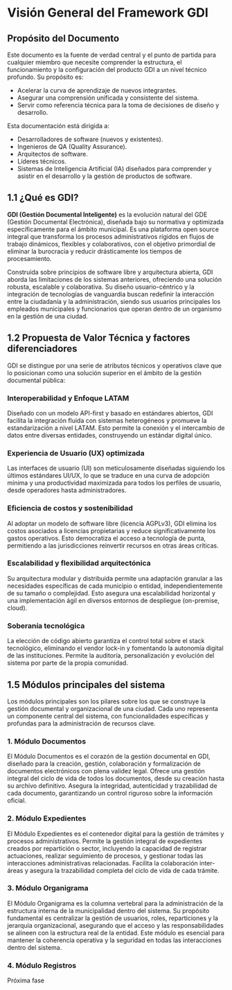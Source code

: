 # Visión General del Framework GDI

## Propósito del Documento

Este documento es la fuente de verdad central y el punto de partida para cualquier miembro que necesite comprender la estructura, el funcionamiento y la configuración del producto GDI a un nivel técnico profundo. Su propósito es:

* Acelerar la curva de aprendizaje de nuevos integrantes.
* Asegurar una comprensión unificada y consistente del sistema.
* Servir como referencia técnica para la toma de decisiones de diseño y desarrollo.

Esta documentación está dirigida a:

* Desarrolladores de software (nuevos y existentes).
* Ingenieros de QA (Quality Assurance).
* Arquitectos de software.
* Líderes técnicos.
* Sistemas de Inteligencia Artificial (IA) diseñados para comprender y asistir en el desarrollo y la gestión de productos de software.

## 1.1 ¿Qué es GDI?

**GDI (Gestión Documental Inteligente)** es la evolución natural del GDE (Gestión Documental Electrónica), diseñada bajo su normativa y optimizada específicamente para el ámbito municipal. Es una plataforma open source integral que transforma los procesos administrativos rígidos en flujos de trabajo dinámicos, flexibles y colaborativos, con el objetivo primordial de eliminar la burocracia y reducir drásticamente los tiempos de procesamiento.

Construida sobre principios de software libre y arquitectura abierta, GDI aborda las limitaciones de los sistemas anteriores, ofreciendo una solución robusta, escalable y colaborativa. Su diseño usuario-céntrico y la integración de tecnologías de vanguardia buscan redefinir la interacción entre la ciudadanía y la administración, siendo sus usuarios principales los empleados municipales y funcionarios que operan dentro de un organismo en la gestión de una ciudad.

## 1.2 Propuesta de Valor Técnica y factores diferenciadores

GDI se distingue por una serie de atributos técnicos y operativos clave que lo posicionan como una solución superior en el ámbito de la gestión documental pública:

### Interoperabilidad y Enfoque LATAM
Diseñado con un modelo API-first y basado en estándares abiertos, GDI facilita la integración fluida con sistemas heterogéneos y promueve la estandarización a nivel LATAM. Esto permite la conexión y el intercambio de datos entre diversas entidades, construyendo un estándar digital único.

### Experiencia de Usuario (UX) optimizada
Las interfaces de usuario (UI) son meticulosamente diseñadas siguiendo los últimos estándares UI/UX, lo que se traduce en una curva de adopción mínima y una productividad maximizada para todos los perfiles de usuario, desde operadores hasta administradores.

### Eficiencia de costos y sostenibilidad
Al adoptar un modelo de software libre (licencia AGPLv3), GDI elimina los costos asociados a licencias propietarias y reduce significativamente los gastos operativos. Esto democratiza el acceso a tecnología de punta, permitiendo a las jurisdicciones reinvertir recursos en otras áreas críticas.

### Escalabilidad y flexibilidad arquitectónica
Su arquitectura modular y distribuida permite una adaptación granular a las necesidades específicas de cada municipio o entidad, independientemente de su tamaño o complejidad. Esto asegura una escalabilidad horizontal y una implementación ágil en diversos entornos de despliegue (on-premise, cloud).

### Soberanía tecnológica
La elección de código abierto garantiza el control total sobre el stack tecnológico, eliminando el vendor lock-in y fomentando la autonomía digital de las instituciones. Permite la auditoría, personalización y evolución del sistema por parte de la propia comunidad.

## 1.5 Módulos principales del sistema

Los módulos principales son los pilares sobre los que se construye la gestión documental y organizacional de una ciudad. Cada uno representa un componente central del sistema, con funcionalidades específicas y profundas para la administración de recursos clave.

### 1. Módulo Documentos

El Módulo Documentos es el corazón de la gestión documental en GDI, diseñado para la creación, gestión, colaboración y formalización de documentos electrónicos con plena validez legal. Ofrece una gestión integral del ciclo de vida de todos los documentos, desde su creación hasta su archivo definitivo. Asegura la integridad, autenticidad y trazabilidad de cada documento, garantizando un control riguroso sobre la información oficial.

### 2. Módulo Expedientes

El Módulo Expedientes es el contenedor digital para la gestión de trámites y procesos administrativos. Permite la gestión integral de expedientes creados por repartición o sector, incluyendo la capacidad de registrar actuaciones, realizar seguimiento de procesos, y gestionar todas las interacciones administrativas relacionadas. Facilita la colaboración inter-áreas y asegura la trazabilidad completa del ciclo de vida de cada trámite.

### 3. Módulo Organigrama

El Módulo Organigrama es la columna vertebral para la administración de la estructura interna de la municipalidad dentro del sistema. Su propósito fundamental es centralizar la gestión de usuarios, roles, reparticiones y la jerarquía organizacional, asegurando que el acceso y las responsabilidades se alineen con la estructura real de la entidad. Este módulo es esencial para mantener la coherencia operativa y la seguridad en todas las interacciones dentro del sistema.

### 4. Módulo Registros
 Próxima fase
 